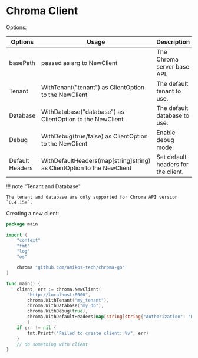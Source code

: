 # Chroma Client

Options:

| Options         | Usage                                                                  | Description                         | Value             | Required                         |
|-----------------|------------------------------------------------------------------------|-------------------------------------|-------------------|----------------------------------|
| basePath        | passed as arg to NewClient                                             | The Chroma server base API.         | valid URL         | Yes                              |
| Tenant          | WithTenant("tenant") as ClientOption to the NewClient                  | The default tenant to use.          | string            | No (default: `default_tenant`)   |
| Database        | WithDatabase("database") as ClientOption to the NewClient              | The default database to use.        | string            | No (default: `default_database`) |
| Debug           | WithDebug(true/false) as ClientOption to the NewClient                 | Enable debug mode.                  | bool              | No (default: `false`)            |
| Default Headers | WithDefaultHeaders(map[string]string) as ClientOption to the NewClient | Set default headers for the client. | map[string]string | No (default: `nil`)              |


!!! note "Tenant and Database"
    
    The tenant and database are only supported for Chroma API version `0.4.15+`.


Creating a new client:

```go
package main

import (
    "context"
    "fmt"
    "log"
    "os"

    chroma "github.com/amikos-tech/chroma-go"
)

func main() {
    client, err := chroma.NewClient(
		"http://localhost:8000", 
		chroma.WithTenant("my_tenant"), 
		chroma.WithDatabase("my_db"), 
		chroma.WithDebug(true), 
		chroma.WithDefaultHeaders(map[string]string{"Authorization": "Bearer my token"})
		)
    if err != nil {
        fmt.Printf("Failed to create client: %v", err)
    }
    // do something with client
}
```